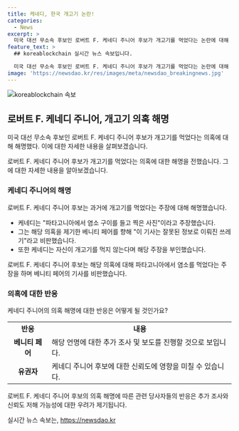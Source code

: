 ```yaml
---
title: 케네디, 한국 개고기 논란!
categories:
  - News
excerpt: >
  미국 대선 무소속 후보인 로버트 F. 케네디 주니어 후보가 개고기를 먹었다는 논란에 대해 염소 고기를 먹었다고 반박했다. 그는 베니티 페어를 향해 잘못된 정보로 이뤄진 쓰레기 기사라며 반박했으며, 자신의 건강 문제와 과거 발언에 대한 해명도 이어졌다. 케네디는 미국 대통령의 조카로서 각종 여론조사에서 10%를 넘는 지지율을 기록하며 무시 못 할 대선 변수로 부상하고 있다.
feature_text: >
  ## koreablockchain 실시간 뉴스 속보입니다.

  미국 대선 무소속 후보인 로버트 F. 케네디 주니어 후보가 개고기를 먹었다는 논란에 대해 염소 고기를 먹었다고 반박했다. 그는 베니티 페어를 향해 잘못된 정보로 이뤄진 쓰레기 기사라며 반박했으며, 자신의 건강 문제와 과거 발언에 대한 해명도 이어졌다. 케네디는 미국 대통령의 조카로서 각종 여론조사에서 10%를 넘는 지지율을 기록하며 무시 못 할 대선 변수로 부상하고 있다.
image: 'https://newsdao.kr/res/images/meta/newsdao_breakingnews.jpg'
---
```


<p><img src="https://newsdao.kr/res/images/meta/newsdao_breakingnews.jpg" alt="koreablockchain 속보" /></p>

<h2 data-ke-size="size26">로버트 F. 케네디 주니어, 개고기 의혹 해명</h2>

<p>미국 대선 무소속 후보인 로버트 F. 케네디 주니어 후보가 개고기를 먹었다는 의혹에 대해 해명했다. 이에 대한 자세한 내용을 살펴보겠습니다.</p>

<p data-ke-size="size16">로버트 F. 케네디 주니어 후보가 개고기를 먹었다는 의혹에 대한 해명을 전했습니다. 그에 대한 자세한 내용을 알아보겠습니다.</p>

<h3 data-ke-size="size24">케네디 주니어의 해명</h3>

<p>로버트 F. 케네디 주니어 후보는 과거에 개고기를 먹었다는 주장에 대해 해명했습니다.</p>

<ul>
  <li>케네디는 "파타고니아에서 염소 구이를 들고 찍은 사진"이라고 주장했습니다.</li>
  <li>그는 해당 의혹을 제기한 베니티 페어를 향해 "이 기사는 잘못된 정보로 이뤄진 쓰레기"라고 비판했습니다.</li>
  <li>또한 케네디는 자신이 개고기를 먹지 않는다며 해당 주장을 부인했습니다.</li>
</ul>

<p data-ke-size="size16">로버트 F. 케네디 주니어 후보는 해당 의혹에 대해 파타고니아에서 염소를 먹었다는 주장을 하며 베니티 페어의 기사를 비판했습니다.</p>

<h3 data-ke-size="size24">의혹에 대한 반응</h3>

<p>케네디 주니어의 의혹 해명에 대한 반응은 어떻게 될 것인가요?</p>

<table>
  <tr>
    <td style="text-align: center; height: 17px;"><b>반응</b></td>
    <td style="text-align: center; height: 17px;"><b>내용</b></td>
  </tr>
  <tr>
    <td style="text-align: center; height: 17px;"><b>베니티 페어</b></td>
    <td>해당 언명에 대한 추가 조사 및 보도를 진행할 것으로 보입니다.</td>
  </tr>
  <tr>
    <td style="text-align: center; height: 17px;"><b>유권자</b></td>
    <td>케네디 주니어 후보에 대한 신뢰도에 영향을 미칠 수 있습니다.</td>
  </tr>
</table>

<p data-ke-size="size16">로버트 F. 케네디 주니어 후보의 의혹 해명에 따른 관련 당사자들의 반응은 추가 조사와 신뢰도 저해 가능성에 대한 우려가 제기됩니다.</p>
실시간 뉴스 속보는, <a href="https://newsdao.kr" rel="dofollow">https://newsdao.kr</a>


